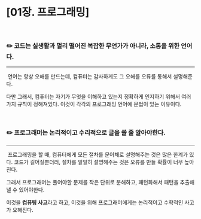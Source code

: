 # [01장. 프로그래밍]

</br>

### ✏️ 코드는 실생활과 멀리 떨어진 복잡한 무언가가 아니라, 소통을 위한 언어다.

---

&nbsp;언어는 항상 오해를 만드는데, 컴퓨터는 감사하게도 그 오해를 오류를 통해서 설명해준다.

다만 그래서, 컴퓨터는 자기가 무엇을 이해하고 있는지 정확하게 인지하기 위해서 여러가지 규칙이 정해져있다. 이것이 각각의 프로그래밍 언어에 문법이 있는 이유이다.

</br>

### ✏️ 프로그래머는 논리적이고 수리적으로 글을 쓸 줄 알아야한다.

---

&nbsp;프로그래밍을 할 때, 컴퓨터에게 모든 절차를 문어체로 설명해주는 것은 많은 한계가 있다. 코드가 길어질뿐더러, 절차를 일일히 설명해주는 것은 오류를 만들 확률이 너무 높아진다.

그래서 프로그래머는 풀어야할 문제를 작은 단위로 분해하고, 패턴화해서 패턴을 추출해낼 수 있어야한다.

이것을 **컴퓨팅 사고**라고 하고, 이것을 위해 프로그래머에게는 논리적이고 수학적인 사고가 요해진다.

